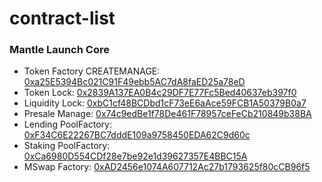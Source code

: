 # contract-list

### Mantle Launch Core

- Token Factory CREATEMANAGE: [0xa25E5394Bc021C91F49ebb5AC7dA8faED25a78eD](https://explorer.testnet.mantle.xyz/address/0xa25E5394Bc021C91F49ebb5AC7dA8faED25a78eD)
- Token Lock: [0x2839A137EA0B4c29DF7E77Fc5Bed40637eb397f0](https://explorer.testnet.mantle.xyz/address/0x2839A137EA0B4c29DF7E77Fc5Bed40637eb397f0)
- Liquidity Lock: [0xbC1cf48BCDbd1cF73eE6aAce59FCB1A50379B0a7](https://explorer.testnet.mantle.xyz/address/0xbC1cf48BCDbd1cF73eE6aAce59FCB1A50379B0a7)
- Presale Manage: [0x74c9edBe1f78De461F78957ceFeCb210849b38BA](https://explorer.testnet.mantle.xyz/address/0x74c9edBe1f78De461F78957ceFeCb210849b38BA)
- Lending PoolFactory: [0xF34C6E22267BC7dddE109a9758450EDA62C9d60c](https://explorer.testnet.mantle.xyz/address/0x2839A137EA0B4c29DF7E77Fc5Bed40637eb397f0)
- Staking PoolFactory: [0xCa6980D554CDf28e7be92e1d39627357E4BBC15A](https://explorer.testnet.mantle.xyz/address/0xbC1cf48BCDbd1cF73eE6aAce59FCB1A50379B0a7)
- MSwap Factory: [0xAD2456e1074A607712Ac27b1793625f80cCB96f5](https://explorer.testnet.mantle.xyz/address/0x74c9edBe1f78De461F78957ceFeCb210849b38BA)
